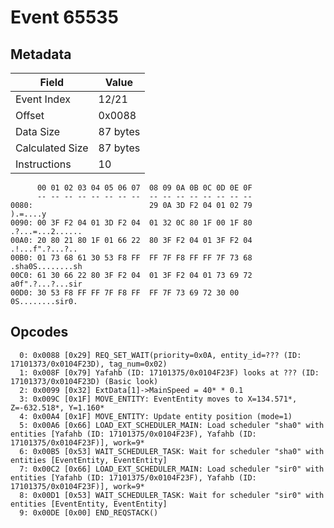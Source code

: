 # Event 65535

## Metadata

| Field           | Value    |
|-----------------|----------|
| Event Index     | 12/21    |
| Offset          | 0x0088   |
| Data Size       | 87 bytes |
| Calculated Size | 87 bytes |
| Instructions    | 10       |

```
      00 01 02 03 04 05 06 07  08 09 0A 0B 0C 0D 0E 0F
      -- -- -- -- -- -- -- --  -- -- -- -- -- -- -- --
0080:                          29 0A 3D F2 04 01 02 79          ).=....y
0090: 00 3F F2 04 01 3D F2 04  01 32 0C 80 1F 00 1F 80  .?...=...2......
00A0: 20 80 21 80 1F 01 66 22  80 3F F2 04 01 3F F2 04   .!...f".?...?..
00B0: 01 73 68 61 30 53 F8 FF  FF 7F F8 FF FF 7F 73 68  .sha0S........sh
00C0: 61 30 66 22 80 3F F2 04  01 3F F2 04 01 73 69 72  a0f".?...?...sir
00D0: 30 53 F8 FF FF 7F F8 FF  FF 7F 73 69 72 30 00     0S........sir0. 
```

## Opcodes

```
  0: 0x0088 [0x29] REQ_SET_WAIT(priority=0x0A, entity_id=??? (ID: 17101373/0x0104F23D), tag_num=0x02)
  1: 0x008F [0x79] Yafahb (ID: 17101375/0x0104F23F) looks at ??? (ID: 17101373/0x0104F23D) (Basic look)
  2: 0x0099 [0x32] ExtData[1]->MainSpeed = 40* * 0.1
  3: 0x009C [0x1F] MOVE_ENTITY: EventEntity moves to X=134.571*, Z=-632.518*, Y=1.160*
  4: 0x00A4 [0x1F] MOVE_ENTITY: Update entity position (mode=1)
  5: 0x00A6 [0x66] LOAD_EXT_SCHEDULER_MAIN: Load scheduler "sha0" with entities [Yafahb (ID: 17101375/0x0104F23F), Yafahb (ID: 17101375/0x0104F23F)], work=9*
  6: 0x00B5 [0x53] WAIT_SCHEDULER_TASK: Wait for scheduler "sha0" with entities [EventEntity, EventEntity]
  7: 0x00C2 [0x66] LOAD_EXT_SCHEDULER_MAIN: Load scheduler "sir0" with entities [Yafahb (ID: 17101375/0x0104F23F), Yafahb (ID: 17101375/0x0104F23F)], work=9*
  8: 0x00D1 [0x53] WAIT_SCHEDULER_TASK: Wait for scheduler "sir0" with entities [EventEntity, EventEntity]
  9: 0x00DE [0x00] END_REQSTACK()
```
